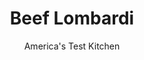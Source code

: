 ---
layout: ../../layouts/MarkdownPostLayout.astro
title: Beef Lombardi
author: America's Test Kitchen
pubDate: 2023-03-15
description: "Ground beef, cheese, sour cream, and egg noodles in one casserole? Sounds like our kind of challenge."
image_url: https://res.cloudinary.com/hksqkdlah/image/upload/ar_1:1,c_fill,dpr_2.0,f_auto,fl_lossy.progressive.strip_profile,g_faces:auto,q_auto:low,w_344/28935_sfs-beef-lombardi-13
tags: ["Main Courses","Vegetables","Cheese","Beef","Casseroles"]
calories: 4713
protein: 29
carbohydrates: 47
fats: 
fiber: 3
ingredients: ["1 tablespoon, olive oil","1 pound, 90-percent lean ground beef","1 , onion, chopped",", Salt and pepper","3 tablespoons, tomato paste","4 , garlic cloves, minced","3 (10-ounce) cans, Ro-Tel Original Diced Tomatoes & Green Chilies, drained","12 ounces (7 3/4 cups) wide, egg noodles","1 1/4 cups, sour cream","4 ounces, cream cheese, softened","1 tablespoon, cornstarch","4 , scallions, sliced thin","8 ounces, Colby Jack cheese, ­shredded (2 cups)"]
serves: 8
time: "1¾ hours"
instructions: ["Adjust oven rack to middle position and heat oven to 350 degrees. Grease 13 by 9-inch baking dish. Heat oil in 12-inch nonstick skillet over medium-high heat until just smoking. Add beef, onion, 1 teaspoon salt, and 1 teaspoon pepper and cook, breaking up pieces with spoon, until beef is cooked through, about 8 minutes.","Stir in tomato paste and garlic and cook until fragrant, about 30 seconds. Stir in tomatoes and cook until most liquid has evaporated, 3 to 5 minutes. Remove from heat and set aside.","Meanwhile, bring 4 quarts water to boil in large pot. Add noodles and 1 tablespoon salt and cook, stirring often, for 3 minutes. Reserve 2 cups cooking water, then drain noodles.","Whisk sour cream, cream cheese, cornstarch, and 1/2 cup reserved ­cooking water together in now-empty pot until smooth. Stir in scallions, noodles, remaining 1 1/2 cups cooking water, and 3/4 teaspoon salt.","Spread noodle mixture in even layer in prepared baking dish. Spread beef mixture evenly over noodles. Sprinkle Colby Jack evenly over top. Bake until bubbling around edges and cheese is spotty brown, 25 to 30 minutes. Let cool for 15 minutes. Serve.","TO MAKE AHEAD: The casserole can be fully assembled minus the Colby Jack, cooled completely, covered, and refrigerated for up to 24 hours. To serve, sprinkle with Colby Jack and increase baking time to 45 to 50 minutes."]
nutrition: ["872 mg Potassium","477 mg Phosphorus","335 mg Calcium","5 mg Iron","82 mg Magnesium","742 mg Sodium","5 mg Zinc","32 g Fat","7 mg Niacin (B3)","10 g Monounsaturated","1 g Polyunsaturated","261 mg Vitamin C","138 mg Cholesterol","16 g Saturated","3 g Fiber","85 µg Folic acid","56 µg Folate (food)","9 g Sugars","28 µg Vitamin K","206 g Water","47 g Carbs","201 µg Folate equivalent (total)","29 g Protein","1 mg Vitamin E","1 µg Vitamin B12","281 µg Vitamin A","589 kcal Energy","4713 calories"]
notes: "We prefer Ro-tel, but other brands of diced tomatoes with chiles can be used. Note the can size, though; if using 14.5-ounce cans, reduce the number of cans to 2. Our favorite egg noodles are Pennsylvania Dutch Wide Egg Noodles. In step 4, the pasta cooking water needs to be hot enough to melt the cream cheese. Colby Jack is a blend of Colby (which is similar to cheddar but with a milder flavor) and Monterey Jack cheeses."
---